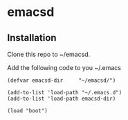 # emacsd

## Installation

Clone this repo to ~/emacsd.

Add the following code to you ~/.emacs

    (defvar emacsd-dir     "~/emacsd/")

    (add-to-list 'load-path "~/.emacs.d")
    (add-to-list 'load-path emacsd-dir)

    (load "boot")
